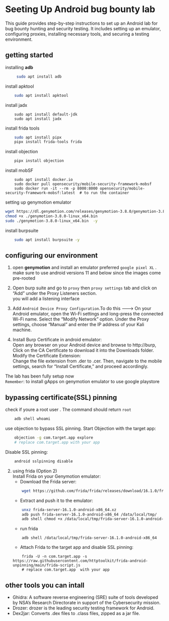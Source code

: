 # Seeting Up Android bug bounty lab
This guide provides step-by-step instructions to set up an Android lab for bug bounty hunting and security testing. It includes setting up an emulator, configuring proxies, installing necessary tools, and securing a testing environment.


## getting started

installing **adb**
```bash
     sudo apt install adb
```
install apktool
```bash
    sudo apt install apktool
```

install jadx
```
    sudo apt install default-jdk
    sudo apt install jadx
```
install frida tools
```bash
    sudo apt install pipx
    pipx install frida-tools frida
```

install objection
```bash
    pipx install objection
```

install mobSF
```
    sudo apt install docker.io
    sudo docker pull opensecurity/mobile-security-framework-mobsf
    sudo docker run -it --rm -p 8000:8000 opensecurity/mobile-security-framework-mobsf:latest  # to run the container
```

setting up genymotion emulator
```bash
wget https://dl.genymotion.com/releases/genymotion-3.8.0/genymotion-3.8.0-linux_x64.bin
chmod +x ./genymotion-3.8.0-linux_x64.bin 
sudo ./genymotion-3.8.0-linux_x64.bin  -y
```


install burpsuite
```bash
    sudo apt install burpsuite -y
```


## configuring our environment
1. open **genymotion** and install an emulator preferred `google pixel XL` . make sure to use android versions 11 and below since the images come pre-rooted
2.  Open burp suite and go to `proxy` then `proxy settings` tab and click on “Add” under the Proxy Listeners section.<br/>
you will add a listening interface

3. Add `Android Device Proxy Configuration`.To do this ---> On your Android emulator, open the Wi-Fi settings and long-press the connected Wi-Fi name. Select the “Modify Network” option. Under the Proxy settings, choose “Manual” and enter the IP address of your Kali machine.
4. Install Burp Certificate in android emulator: <br/>
Open any browser on your Android device and browse to http://burp, Click on the CA Certificate to download it into the Downloads folder. <br/>
Modify the Certificate Extension:<br/>
Change the file extension from .der to .cer. Then, navigate to the mobile settings, search for “Install Certificate,” and proceed accordingly.

The lab has been fully setup now<br/>
`Remember`: to install gApps on genymotion emulator to use google playstore

## bypassing certificate(SSL) pinning
check if youre a root user . The command should return `root`
```bash
    adb shell whoami
```
use objection to bypass SSL pinning.
Start Objection with the target app:
```bash
    objection -g com.target.app explore
    # replace com.target.app with your app
```
Disable SSL pinning:
```bash
    android sslpinning disable
```

2. using frida (Option 2) <br/>
Install Frida on your Genymotion emulator:<br/>
    - Download the Frida server:
    ```bash
        wget https://github.com/frida/frida/releases/download/16.1.0/frida-server-16.1.0-android-x86_64.xz

    ```
    - Extract and push it to the emulator:
    ```bash
        unxz frida-server-16.1.0-android-x86_64.xz
        adb push frida-server-16.1.0-android-x86_64 /data/local/tmp/
        adb shell chmod +x /data/local/tmp/frida-server-16.1.0-android-x86_64

    ```
    - run frida
    ```
        adb shell /data/local/tmp/frida-server-16.1.0-android-x86_64
    ```
    - Attach Frida to the target app and disable SSL pinning:
    ```
        frida -U -n com.target.app -s https://raw.githubusercontent.com/httptoolkit/frida-android-unpinning/main/frida-script.js
        # replace com.target.app  with your app

    ```


## other tools you can intall
- Ghidra: A software reverse engineering (SRE) suite of tools developed by NSA’s Research Directorate in support of the Cybersecurity mission.
- Drozer: drozer is the leading security testing framework for Android.
- Dex2jar: Converts .dex files to .class files, zipped as a jar file.